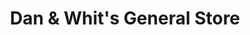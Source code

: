 ---
title: "Dan & Whit's General Store"
url: /norwich/dan-and-whits-general-store/
shop: convenience
---